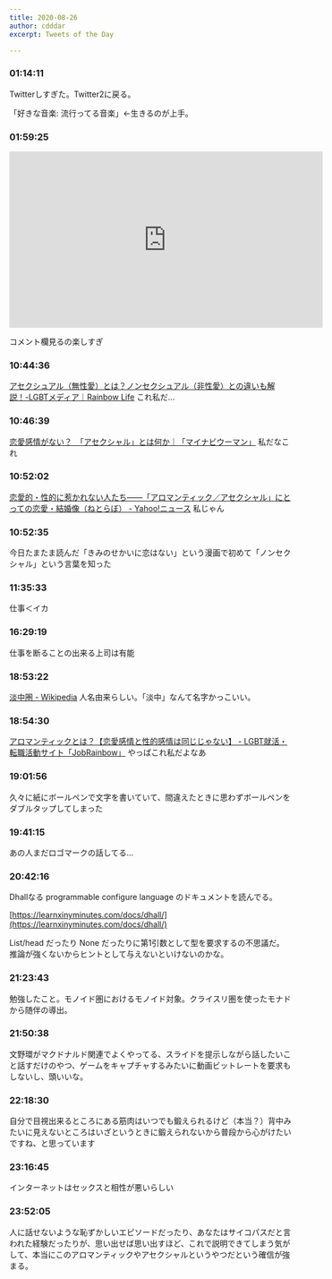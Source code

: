 ```yaml
---
title: 2020-08-26
author: cdddar
excerpt: Tweets of the Day

---
```


### 01:14:11

Twitterしすぎた。Twitter2に戻る。

「好きな音楽: 流行ってる音楽」←生きるのが上手。

### 01:59:25

<iframe width="560" height="315" src="https://www.youtube.com/embed/YnInuWbbPk8" frameborder="0" allow="accelerometer; autoplay; encrypted-media; gyroscope; picture-in-picture" allowfullscreen></iframe>

コメント欄見るの楽しすぎ

### 10:44:36

[アセクシュアル（無性愛）とは？ノンセクシュアル（非性愛）との違いも解説！-LGBTメディア｜Rainbow Life](https://lgbt-life.com/topics/asexual/)
これ私だ…

### 10:46:39

[恋愛感情がない？　「アセクシャル」とは何か｜「マイナビウーマン」](https://woman.mynavi.jp/article/190216-5/)
私だなこれ

### 10:52:02

[恋愛的・性的に惹かれない人たち――「アロマンティック／アセクシャル」にとっての恋愛・結婚像（ねとらぼ） - Yahoo!ニュース](https://news.yahoo.co.jp/articles/c716935ea75a5eea8369ceae4b01406148ddfd1e?page=2)
私じゃん

### 10:52:35

今日たまたま読んだ「きみのせかいに恋はない」という漫画で初めて「ノンセクシャル」という言葉を知った

### 11:35:33

仕事＜イカ

### 16:29:19

仕事を断ることの出来る上司は有能

### 18:53:22

[淡中圏 - Wikipedia](https://ja.wikipedia.org/wiki/%E6%B7%A1%E4%B8%AD%E5%9C%8F)
人名由来らしい。「淡中」なんて名字かっこいい。

### 18:54:30

[アロマンティックとは？【恋愛感情と性的感情は同じじゃない】 - LGBT就活・転職活動サイト「JobRainbow」](https://jobrainbow.jp/magazine/aromantic)
やっぱこれ私だよなあ

### 19:01:56

久々に紙にボールペンで文字を書いていて、間違えたときに思わずボールペンをダブルタップしてしまった

### 19:41:15

あの人まだロゴマークの話してる…

### 20:42:16

Dhallなる programmable configure language のドキュメントを読んでる。

[https://learnxinyminutes.com/docs/dhall/](https://learnxinyminutes.com/docs/dhall/)

List/head だったり None だったりに第1引数として型を要求するの不思議だ。推論が強くないからヒントとして与えないといけないのかな。

### 21:23:43

勉強したこと。モノイド圏におけるモノイド対象。クライスリ圏を使ったモナドから随伴の導出。

### 21:50:38

文野環がマクドナルド関連でよくやってる、スライドを提示しながら話したいこと話すだけのやつ、ゲームをキャプチャするみたいに動画ビットレートを要求もしないし、頭いいな。

### 22:18:30

自分で目視出来るところにある筋肉はいつでも鍛えられるけど（本当？）背中みたいに見えないところはいざというときに鍛えられないから普段から心がけたいですね、と思っています

### 23:16:45

インターネットはセックスと相性が悪いらしい

### 23:52:05

人に話せないような恥ずかしいエピソードだったり、あなたはサイコパスだと言われた経験だったりが、思い出せば思い出すほど、これで説明できてしまう気がして、本当にこのアロマンティックやアセクシャルというやつだという確信が強まる。
